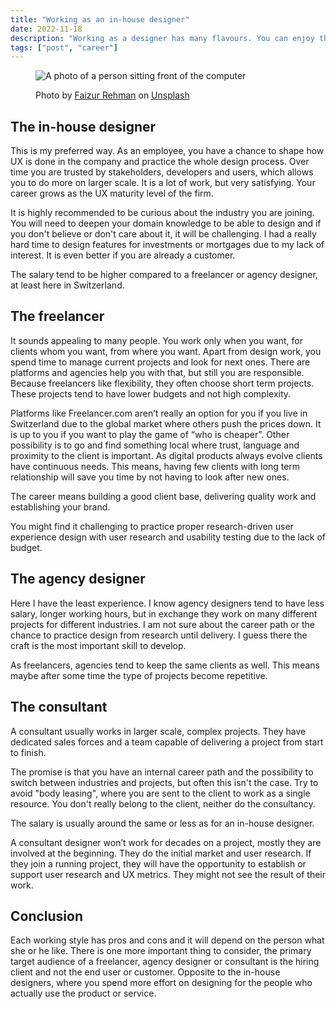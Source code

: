 ```yaml
---
title: "Working as an in-house designer"
date: 2022-11-18
description: "Working as a designer has many flavours. You can enjoy the flexible life of a freelancer. Other option is to work at a cool design agency on different projects or work on bigger projects as a consultant. Lastly, some people practice their craft as an in-house designer. How do they differ from each other?"
tags: ["post", "career"]
---
```


<figure>
  <img
    src="/images/posts/in-house-designer/cover-in-house-designer.webp"
    alt="A photo of a person sitting front of the computer"
  />
  <figcaption>

Photo by [Faizur Rehman](https://unsplash.com/@fazurrehman?utm_source=unsplash&utm_medium=referral&utm_content=creditCopyText) on [Unsplash](https://unsplash.com/s/photos/ux-designer?utm_source=unsplash&utm_medium=referral&utm_content=creditCopyText)

  </figcaption>
</figure>

## The in-house designer

This is my preferred way. As an employee, you have a chance to shape how UX is done in the company and practice the whole design process. Over time you are trusted by stakeholders, developers and users, which allows you to do more on larger scale. It is a lot of work, but very satisfying. Your career grows as the UX maturity level of the firm.

It is highly recommended to be curious about the industry you are joining. You will need to deepen your domain knowledge to be able to design and if you don't believe or don't care about it, it will be challenging. I had a really hard time to design features for investments or mortgages due to my lack of interest. It is even better if you are already a customer.

The salary tend to be higher compared to a freelancer or agency designer, at least here in Switzerland.

## The freelancer

It sounds appealing to many people. You work only when you want, for clients whom you want, from where you want. Apart from design work, you spend time to manage current projects and look for next ones. There are platforms and agencies help you with that, but still you are responsible. Because freelancers like flexibility, they often choose short term projects. These projects tend to have lower budgets and not high complexity.

Platforms like Freelancer.com aren’t really an option for you if you live in Switzerland due to the global market where others push the prices down. It is up to you if you want to play the game of “who is cheaper”. Other possibility is to go and find something local where trust, language and proximity to the client is important. As digital products always evolve clients have continuous needs. This means, having few clients with long term relationship will save you time by not having to look after new ones.

The career means building a good client base, delivering quality work and establishing your brand.

You might find it challenging to practice proper research-driven user experience design with user research and usability testing due to the lack of budget.

## The agency designer

Here I have the least experience. I know agency designers tend to have less salary, longer working hours, but in exchange they work on many different projects for different industries. I am not sure about the career path or the chance to practice design from research until delivery. I guess there the craft is the most important skill to develop.

As freelancers, agencies tend to keep the same clients as well. This means maybe after some time the type of projects become repetitive.

## The consultant

A consultant usually works in larger scale, complex projects. They have dedicated sales forces and a team capable of delivering a project from start to finish.

The promise is that you have an internal career path and the possibility to switch between industries and projects, but often this isn't the case. Try to avoid "body leasing", where you are sent to the client to work as a single resource. You don't really belong to the client, neither do the consultancy.

The salary is usually around the same or less as for an in-house designer.

A consultant designer won’t work for decades on a project, mostly they are involved at the beginning. They do the initial market and user research. If they join a running project, they will have the opportunity to establish or support user research and UX metrics. They might not see the result of their work.

## Conclusion

Each working style has pros and cons and it will depend on the person what she or he like. There is one more important thing to consider, the primary target audience of a freelancer, agency designer or consultant is the hiring client and not the end user or customer. Opposite to the in-house designers, where you spend more effort on designing for the people who actually use the product or service.
